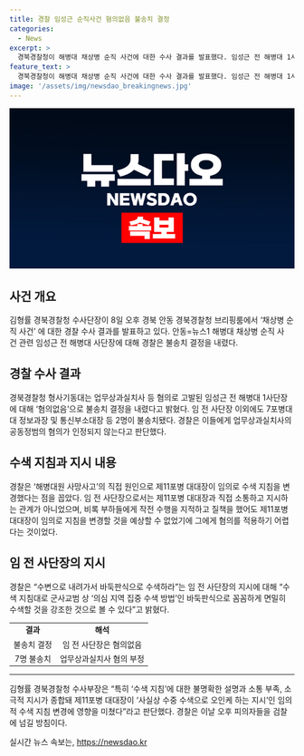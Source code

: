 ```yaml
---
title: 경찰 임성근 순직사건 혐의없음 불송치 결정
categories:
  - News
excerpt: >
  경북경찰청이 해병대 채상병 순직 사건에 대한 수사 결과를 발표했다. 임성근 전 해병대 1사단장 등 7여단장과 현장지휘관 6명은 업무상과실치사 혐의로 송치되었고, 불인정된 혐의가 있었던 임 전 사단장을 포함하여 8명이 불송치 결정을 받았다. 경찰은 임 전 사단장에 대한 혐의를 부인하면서도, 사건과의 인과관계를 부인했으며, 7여단장들에게 부족한 관리와 감독을 지적했다. 따라서 경찰은 7여단장 등 6명을 검찰에 넘길 방침이다.
feature_text: >
  경북경찰청이 해병대 채상병 순직 사건에 대한 수사 결과를 발표했다. 임성근 전 해병대 1사단장 등 7여단장과 현장지휘관 6명은 업무상과실치사 혐의로 송치되었고, 불인정된 혐의가 있었던 임 전 사단장을 포함하여 8명이 불송치 결정을 받았다. 경찰은 임 전 사단장에 대한 혐의를 부인하면서도, 사건과의 인과관계를 부인했으며, 7여단장들에게 부족한 관리와 감독을 지적했다. 따라서 경찰은 7여단장 등 6명을 검찰에 넘길 방침이다.
image: '/assets/img/newsdao_breakingnews.jpg'
---
```


<p><img src="/assets/img/newsdao_breakingnews.jpg" alt="firstkoreanews 속보" /></p>

<h2 data-ke-size="size26">사건 개요</h2>

<p data-ke-size="size16">김형률 경북경찰청 수사단장이 8일 오후 경북 안동 경북경찰청 브리핑룸에서 ‘채상병 순직 사건’ 에 대한 경찰 수사 결과를 발표하고 있다. 안동=뉴스1 해병대 채상병 순직 사건 관련 임성근 전 해병대 사단장에 대해 경찰은 불송치 결정을 내렸다.</p>

<h2 data-ke-size="size26">경찰 수사 결과</h2>

<p data-ke-size="size16">경북경찰청 형사기동대는 업무상과실치사 등 혐의로 고발된 임성근 전 해병대 1사단장에 대해 ‘혐의없음’으로 불송치 결정을 내렸다고 밝혔다. 임 전 사단장 이외에도 7포병대대 정보과장 및 통신부소대장 등 2명이 불송치됐다. 경찰은 이들에게 업무상과실치사의 공동정범의 혐의가 인정되지 않는다고 판단했다.</p>

<h2 data-ke-size="size26">수색 지침과 지시 내용</h2>

<p data-ke-size="size16">경찰은 ‘해병대원 사망사고’의 직접 원인으로 제11포병 대대장이 임의로 수색 지침을 변경했다는 점을 꼽았다. 임 전 사단장으로서는 제11포병 대대장과 직접 소통하고 지시하는 관계가 아니었으며, 비록 부하들에게 작전 수행을 지적하고 질책을 했어도 제11포병 대대장이 임의로 지침을 변경할 것을 예상할 수 없었기에 그에게 혐의를 적용하기 어렵다는 것이었다.</p>

<h2 data-ke-size="size26">임 전 사단장의 지시</h2>

<p data-ke-size="size16">경찰은 “수변으로 내려가서 바둑판식으로 수색하라”는 임 전 사단장의 지시에 대해 “수색 지침대로 군사교범 상 ‘의심 지역 집중 수색 방법’인 바둑판식으로 꼼꼼하게 면밀히 수색할 것을 강조한 것으로 볼 수 있다”고 밝혔다.</p>

<table>
  <tr>
    <td style="text-align: center; height: 17px;"><b>결과</b></td>
    <td style="text-align: center; height: 17px;"><b>해석</b></td>
  </tr>
  <tr>
    <td style="text-align: center; height: 17px;">불송치 결정</td>
    <td style="text-align: center; height: 17px;">임 전 사단장은 혐의없음</td>
  </tr>
  <tr>
    <td style="text-align: center; height: 17px;">7명 불송치</td>
    <td style="text-align: center; height: 17px;">업무상과실치사 혐의 부정</td>
  </tr>
</table>

<hr>

<p data-ke-size="size16">김형률 경북경찰청 수사부장은 “특히 ‘수색 지침’에 대한 불명확한 설명과 소통 부족, 소극적 지시가 종합돼 제11포병 대대장이 ‘사실상 수중 수색으로 오인케 하는 지시’인 임의적 수색 지침 변경에 영향을 미쳤다”라고 판단했다. 경찰은 이날 오후 피의자들을 검찰에 넘길 방침이다.</p>
실시간 뉴스 속보는, <a href="https://newsdao.kr" rel="dofollow">https://newsdao.kr</a>


